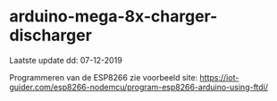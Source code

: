 # arduino-mega-8x-charger-discharger

Laatste update dd: 07-12-2019

Programmeren van de ESP8266 zie voorbeeld site: https://iot-guider.com/esp8266-nodemcu/program-esp8266-arduino-using-ftdi/
